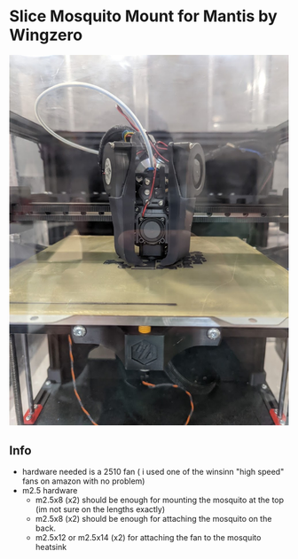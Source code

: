 
Slice Mosquito Mount for Mantis by Wingzero
============
  
![](images/mantis_mosquito_25mm.png)    
  
Info
-----------------

 - hardware needed is a 2510 fan ( i used one of the winsinn "high speed" fans on amazon with no problem)
 - m2.5 hardware
   -  m2.5x8 (x2) should be enough for mounting the mosquito at the top (im not sure on the lengths exactly)
   - m2.5x8 (x2) should be enough for attaching the mosquito on the back. 
   - m2.5x12 or m2.5x14 (x2) for attaching the fan to the mosquito heatsink